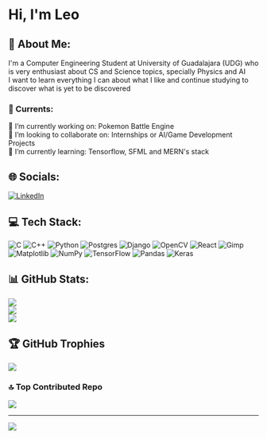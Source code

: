 # Hi, I'm Leo
## 💫 About Me:
I'm a Computer Engineering Student at University of Guadalajara (UDG) who is very enthusiast about CS and Science topics, specially Physics and AI <br>
I want to learn everything I can about what I like and continue studying to discover what is yet to be discovered

### 💫 Currents:
🔭 I’m currently working on: Pokemon Battle Engine<br>👯 I’m looking to collaborate on: Internships or AI/Game Development Projects<br>🌱 I’m currently learning: Tensorflow, SFML and MERN's stack<br>


## 🌐 Socials:
[![LinkedIn](https://img.shields.io/badge/LinkedIn-%230077B5.svg?logo=linkedin&logoColor=white)](https://linkedin.com/in/www.linkedin.com/in/leonardo-octavio-perez-de-la-torre-164a6b23b) 

## 💻 Tech Stack:
![C](https://img.shields.io/badge/c-%2300599C.svg?style=flat&logo=c&logoColor=white) ![C++](https://img.shields.io/badge/c++-%2300599C.svg?style=flat&logo=c%2B%2B&logoColor=white) ![Python](https://img.shields.io/badge/python-3670A0?style=flat&logo=python&logoColor=ffdd54) ![Postgres](https://img.shields.io/badge/postgres-%23316192.svg?style=flat&logo=postgresql&logoColor=white) ![Django](https://img.shields.io/badge/django-%23092E20.svg?style=flat&logo=django&logoColor=white) ![OpenCV](https://img.shields.io/badge/opencv-%23white.svg?style=flat&logo=opencv&logoColor=white) ![React](https://img.shields.io/badge/react-%2320232a.svg?style=flat&logo=react&logoColor=%2361DAFB) ![Gimp](https://img.shields.io/badge/Gimp-657D8B?style=flat&logo=gimp&logoColor=FFFFFF) ![Matplotlib](https://img.shields.io/badge/Matplotlib-%23ffffff.svg?style=flat&logo=Matplotlib&logoColor=black) ![NumPy](https://img.shields.io/badge/numpy-%23013243.svg?style=flat&logo=numpy&logoColor=white) ![TensorFlow](https://img.shields.io/badge/TensorFlow-%23FF6F00.svg?style=flat&logo=TensorFlow&logoColor=white) ![Pandas](https://img.shields.io/badge/pandas-%23150458.svg?style=flat&logo=pandas&logoColor=white) ![Keras](https://img.shields.io/badge/Keras-%23D00000.svg?style=flat&logo=Keras&logoColor=white)
## 📊 GitHub Stats:
![](https://github-readme-stats.vercel.app/api?username=Ldltorre14&theme=radical&hide_border=false&include_all_commits=false&count_private=true)<br/>
![](https://github-readme-streak-stats.herokuapp.com/?user=Ldltorre14&theme=radical&hide_border=false)<br/>
![](https://github-readme-stats.vercel.app/api/top-langs/?username=Ldltorre14&theme=radical&hide_border=false&include_all_commits=false&count_private=true&layout=compact)

## 🏆 GitHub Trophies
![](https://github-profile-trophy.vercel.app/?username=Ldltorre14&theme=dracula&no-frame=false&no-bg=false&margin-w=4)

### 🔝 Top Contributed Repo
![](https://github-contributor-stats.vercel.app/api?username=Ldltorre14&limit=5&theme=dracula&combine_all_yearly_contributions=true)

---
[![](https://visitcount.itsvg.in/api?id=Ldltorre14&icon=2&color=0)](https://visitcount.itsvg.in)

<!-- Proudly created with GPRM ( https://gprm.itsvg.in ) -->
